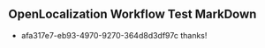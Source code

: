 ## OpenLocalization Workflow Test MarkDown
* afa317e7-eb93-4970-9270-364d8d3df97c 
thanks!<!--HONumber=Mar16_HO3-->
